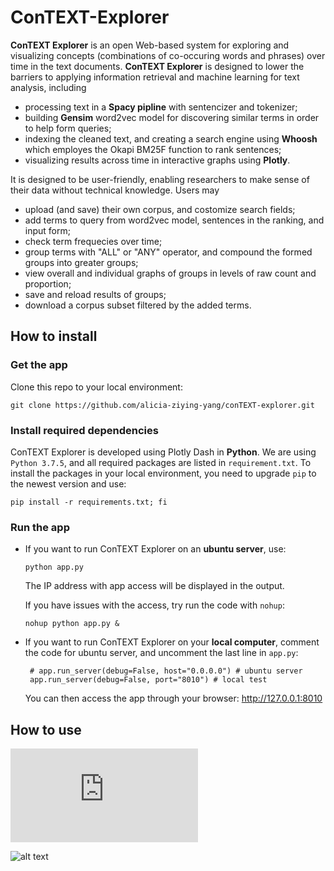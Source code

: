 # ConTEXT-Explorer

**ConTEXT Explorer** is an open Web-based system for exploring and visualizing concepts (combinations of co-occuring words and phrases) over time in the text documents. **ConTEXT Explorer** is designed to lower the barriers to applying information retrieval and machine learning for text analysis, including
- processing text in a **Spacy pipline** with sentencizer and tokenizer;
- building **Gensim** word2vec model for discovering similar terms in order to help form queries;
- indexing the cleaned text, and creating a search engine using **Whoosh** which employes the Okapi BM25F function to rank sentences;
- visualizing results across time in interactive graphs using **Plotly**.

It is designed to be user-friendly, enabling researchers to make sense of their data without technical knowledge. Users may

- upload (and save) their own corpus, and costomize search fields;
- add terms to query from word2vec model, sentences in the ranking, and input form;
- check term frequecies over time;
- group terms with "ALL" or "ANY" operator, and compound the formed groups into greater groups;
- view overall and individual graphs of groups in levels of raw count and proportion;
- save and reload results of groups; 
- download a corpus subset filtered by the added terms.

## How to install
### Get the app
Clone this repo to your local environment:

    git clone https://github.com/alicia-ziying-yang/conTEXT-explorer.git

### Install required dependencies    
ConTEXT Explorer is developed using Plotly Dash in **Python**. We are using `Python 3.7.5`, and all required packages are listed in `requirement.txt`. To install the packages in your local environment, you need to upgrade `pip` to the newest version and use:

    pip install -r requirements.txt; fi 

### Run the app
- If you want to run ConTEXT Explorer on an **ubuntu server**, use:

      python app.py

  The IP address with app access will be displayed in the output.
  
  If you have issues with the access, try run the code with `nohup`:

      nohup python app.py &
    
  

- If you want to run ConTEXT Explorer on your **local computer**, comment the code for ubuntu server, and uncomment the last line in `app.py`:

       # app.run_server(debug=False, host="0.0.0.0") # ubuntu server    
       app.run_server(debug=False, port="8010") # local test           

  You can then access the app through your browser: http://127.0.0.1:8010

## How to use

![alt text](https://github.com/alicia-ziying-yang/conTEXT-explorer/blob/main/doc/conTEXT_explorer_ui_manual.pdf)

![alt text](https://github.com/alicia-ziying-yang/conTEXT-explorer/blob/1f330277415a54bff35e9dbd00025bb57fe6221d/doc/conTEXT_explorer_ui_manual.png?raw=true)
